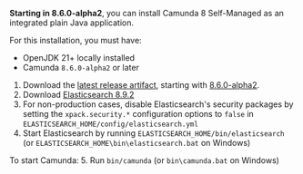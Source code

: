 ---
---

**Starting in 8.6.0-alpha2**, you can install Camunda 8 Self-Managed as an integrated plain Java application.

For this installation, you must have:

- OpenJDK 21+ locally installed
- Camunda `8.6.0-alpha2` or later

1. Download the [latest release artifact](https://github.com/camunda/camunda/releases), starting with [8.6.0-alpha2](https://github.com/camunda/camunda/releases/tag/8.6.0-alpha2).
2. Download [Elasticsearch 8.9.2](https://www.elastic.co/downloads/past-releases/elasticsearch-8-9-2)
3. For non-production cases, disable Elasticsearch's security packages by setting the `xpack.security.*` configuration options to `false` in `ELASTICSEARCH_HOME/config/elasticsearch.yml`
4. Start Elasticsearch by running `ELASTICSEARCH_HOME/bin/elasticsearch` (or `ELASTICSEARCH_HOME\bin\elasticsearch.bat` on Windows)

To start Camunda: 5. Run `bin/camunda` (or `bin\camunda.bat` on Windows)
